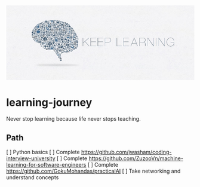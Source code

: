 ![](https://github.com/arnetraff/learning-journey/raw/master/687474703a2f2f692e696d6775722e636f6d2f5245514b3056552e6a7067.jpg)
      

# learning-journey
Never stop learning because life never stops teaching.

## Path

 [ ] Python basics
 [ ] Complete https://github.com/jwasham/coding-interview-university
 [ ] Complete https://github.com/ZuzooVn/machine-learning-for-software-engineers
 [ ] Complete https://github.com/GokuMohandas/practicalAI
 [ ] Take networking and understand concepts
